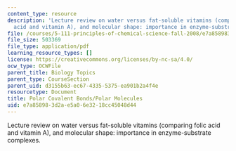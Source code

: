 ```yaml
---
content_type: resource
description: 'Lecture review on water versus fat-soluble vitamins (comparing folic
  acid and vitamin A), and molecular shape: importance in enzyme-substrate complexes.'
file: /courses/5-111-principles-of-chemical-science-fall-2008/e7a858983d2ae5a06e3218cc45048d44_bioex_lect13.pdf
file_size: 503369
file_type: application/pdf
learning_resource_types: []
license: https://creativecommons.org/licenses/by-nc-sa/4.0/
ocw_type: OCWFile
parent_title: Biology Topics
parent_type: CourseSection
parent_uid: d3155b63-ec67-4335-5375-ea901b2a4f4e
resourcetype: Document
title: Polar Covalent Bonds/Polar Molecules
uid: e7a85898-3d2a-e5a0-6e32-18cc45048d44
---
```

Lecture review on water versus fat-soluble vitamins (comparing folic acid and vitamin A), and molecular shape: importance in enzyme-substrate complexes.